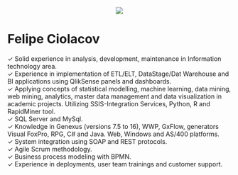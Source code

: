 <p align="center">
  <img src="banner_Felipe.png" >
</p>

# Felipe Ciolacov

✓	Solid experience in analysis, development, maintenance in Information technology area. <br>
✓ Experience in implementation of ETL/ELT, DataStage/Dat Warehouse and BI applications using QlikSense panels and dashboards.<br>
✓	Applying concepts of statistical modelling, machine learning, data mining, web mining, analytics, master data management and data visualization in academic projects. Utilizing SSIS-Integration Services, Python, R and RapidMiner tool.<br>
✓	SQL Server and MySql.<br>
✓	Knowledge in Genexus (versions 7.5 to 16), WWP, GxFlow, generators Visual FoxPro, RPG, C# and Java. Web, Windows and AS/400 platforms.<br>
✓	System integration using SOAP and REST protocols.<br>
✓	Agile Scrum methodology.<br>
✓	Business process modeling with BPMN.<br>
✓	Experience in deployments, user team trainings and customer support. <br>

